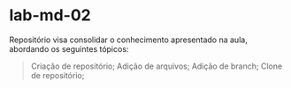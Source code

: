 # lab-md-02
Repositório visa consolidar o conhecimento apresentado na aula, abordando os seguintes tópicos:  
> Criação de repositório;
> Adição de arquivos;
> Adição de branch;
> Clone de repositório;
